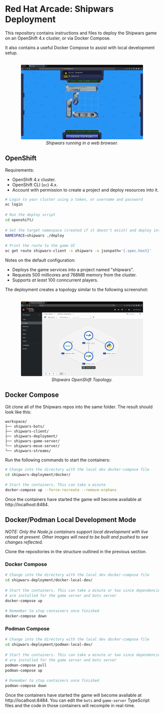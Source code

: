 # Red Hat Arcade: Shipwars Deployment

This repository contains instructions and files to deploy the Shipwars game on
an OpenShift 4.x cluster, or via Docker Compose.

It also contains a useful Docker Compose to assist with local development setup.

<div align="center">
	<br>
    <img style="max-width: 400px;" src="images/shipwars.png"/>
	<br>
  <i>Shipwars running in a web browser.</i>
</div>

## OpenShift

Requirements:

* OpenShift 4.x cluster.
* OpenShift CLI (`oc`) 4.x.
* Account with permission to create a project and deploy resources into it.

```bash
# Login to your cluster using a token, or username and password
oc login

# Run the deploy script
cd openshift/

# Set the target namespace (created if it doesn't exist) and deploy into it
NAMESPACE=shipwars ./deploy

# Print the route to the game UI
oc get route shipwars-client -n shipwars -o jsonpath='{.spec.host}'
```

Notes on the default configuration:

* Deploys the game services into a project named "shipwars".
* Requests 500 millicores and 768MB memory from the cluster.
* Supports *at least* 100 conncurrent players.

The deployment creates a topology similar to the following screenshot:


<div align="center">
	<br>
    <img style="max-width: 400px;" src="images/topology.png"/>
	<br>
  <i>Shipwars OpenShift Topology.</i>
</div>

## Docker Compose

Git clone all of the Shipwars repos into the same folder. The result should
look like this:

```
workspace/
├── shipwars-bots/
├── shipwars-client/
├── shipwars-deployment/
├── shipwars-game-server/
└── shipwars-move-server/
└── shipwars-streams/
```

Run the following commands to start the containers:

```bash
# Change into the directory with the local dev docker-compose file
cd shipwars-deployment/docker/

# Start the containers. This can take a minute
docker-compose up --force-recreate --remove-orphans
```

Once the containers have started the game will become available at
http://localhost:8484.

## Docker/Podman Local Development Mode

_NOTE: Only the Node.js containers support local development with live reload at present. Other images will need to be built and pushed to see changes reflected._

Clone the repositories in the structure outlined in the previous section.

### Docker Compose

```bash
# Change into the directory with the local dev docker-compose file
cd shipwars-deployment/docker-local-dev/

# Start the containers. This can take a minute or two since dependencies
# are installed for the game server and bots server
docker-compose up

# Remember to stop containers once finished
docker-compose down
```

### Podman Compose

```bash
# Change into the directory with the local dev docker-compose file
cd shipwars-deployment/podman-local-dev/

# Start the containers. This can take a minute or two since dependencies
# are installed for the game server and bots server
podman-compose pull
podman-compose up

# Remember to stop containers once finished
podman-compose down
```

Once the containers have started the game will become available at
http://localhost:8484. You can edit the `bots` and `game-server` TypeScript
files and the code in those containers will recompile in real-time.
